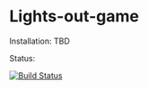 # Lights-out-game

Installation: TBD


Status: 

[![Build Status](https://travis-ci.org/semenmiroshnichenko/Lights-out-game.svg?branch=master)](https://travis-ci.org/semenmiroshnichenko/Lights-out-game)
